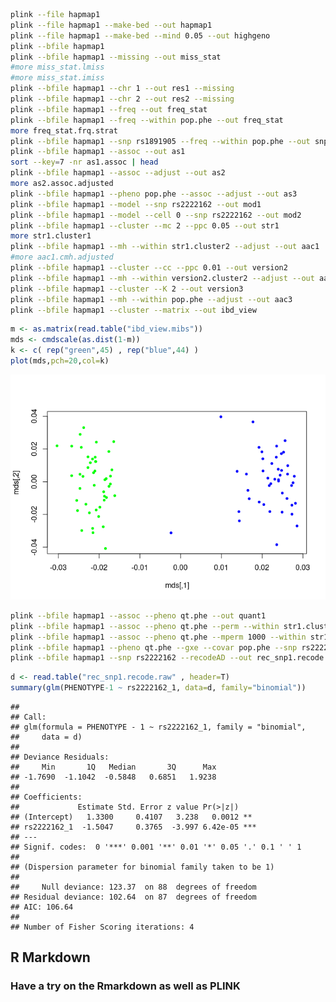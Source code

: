 ``` bash
plink --file hapmap1
plink --file hapmap1 --make-bed --out hapmap1
plink --file hapmap1 --make-bed --mind 0.05 --out highgeno
plink --bfile hapmap1
plink --bfile hapmap1 --missing --out miss_stat
#more miss_stat.lmiss
#more miss_stat.imiss
plink --bfile hapmap1 --chr 1 --out res1 --missing
plink --bfile hapmap1 --chr 2 --out res2 --missing
plink --bfile hapmap1 --freq --out freq_stat
plink --bfile hapmap1 --freq --within pop.phe --out freq_stat
more freq_stat.frq.strat
plink --bfile hapmap1 --snp rs1891905 --freq --within pop.phe --out snp1_frq_stat
plink --bfile hapmap1 --assoc --out as1
sort --key=7 -nr as1.assoc | head
plink --bfile hapmap1 --assoc --adjust --out as2
more as2.assoc.adjusted
plink --bfile hapmap1 --pheno pop.phe --assoc --adjust --out as3
plink --bfile hapmap1 --model --snp rs2222162 --out mod1
plink --bfile hapmap1 --model --cell 0 --snp rs2222162 --out mod2
plink --bfile hapmap1 --cluster --mc 2 --ppc 0.05 --out str1
more str1.cluster1
plink --bfile hapmap1 --mh --within str1.cluster2 --adjust --out aac1
#more aac1.cmh.adjusted
plink --bfile hapmap1 --cluster --cc --ppc 0.01 --out version2
plink --bfile hapmap1 --mh --within version2.cluster2 --adjust --out aac2
plink --bfile hapmap1 --cluster --K 2 --out version3
plink --bfile hapmap1 --mh --within pop.phe --adjust --out aac3
plink --bfile hapmap1 --cluster --matrix --out ibd_view
```

``` r
m <- as.matrix(read.table("ibd_view.mibs"))
mds <- cmdscale(as.dist(1-m))
k <- c( rep("green",45) , rep("blue",44) )
plot(mds,pch=20,col=k)
```

![](runPLINK_files/figure-gfm/unnamed-chunk-2-1.png)<!-- -->

``` bash
plink --bfile hapmap1 --assoc --pheno qt.phe --out quant1
plink --bfile hapmap1 --assoc --pheno qt.phe --perm --within str1.cluster2 --out quant2
plink --bfile hapmap1 --assoc --pheno qt.phe --mperm 1000 --within str1.cluster2 --out quant3
plink --bfile hapmap1 --pheno qt.phe --gxe --covar pop.phe --snp rs2222162 --out quant3
plink --bfile hapmap1 --snp rs2222162 --recodeAD --out rec_snp1.recode
```

``` r
d <- read.table("rec_snp1.recode.raw" , header=T)
summary(glm(PHENOTYPE-1 ~ rs2222162_1, data=d, family="binomial"))
```

    ## 
    ## Call:
    ## glm(formula = PHENOTYPE - 1 ~ rs2222162_1, family = "binomial", 
    ##     data = d)
    ## 
    ## Deviance Residuals: 
    ##     Min       1Q   Median       3Q      Max  
    ## -1.7690  -1.1042  -0.5848   0.6851   1.9238  
    ## 
    ## Coefficients:
    ##             Estimate Std. Error z value Pr(>|z|)    
    ## (Intercept)   1.3300     0.4107   3.238   0.0012 ** 
    ## rs2222162_1  -1.5047     0.3765  -3.997 6.42e-05 ***
    ## ---
    ## Signif. codes:  0 '***' 0.001 '**' 0.01 '*' 0.05 '.' 0.1 ' ' 1
    ## 
    ## (Dispersion parameter for binomial family taken to be 1)
    ## 
    ##     Null deviance: 123.37  on 88  degrees of freedom
    ## Residual deviance: 102.64  on 87  degrees of freedom
    ## AIC: 106.64
    ## 
    ## Number of Fisher Scoring iterations: 4

## R Markdown

### Have a try on the Rmarkdown as well as PLINK

